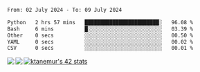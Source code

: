 <!--START_SECTION:waka-->

```txt
From: 02 July 2024 - To: 09 July 2024

Python   2 hrs 57 mins   ████████████████████████░   96.08 %
Bash     6 mins          █░░░░░░░░░░░░░░░░░░░░░░░░   03.39 %
Other    0 secs          ░░░░░░░░░░░░░░░░░░░░░░░░░   00.50 %
YAML     0 secs          ░░░░░░░░░░░░░░░░░░░░░░░░░   00.02 %
CSV      0 secs          ░░░░░░░░░░░░░░░░░░░░░░░░░   00.01 %
```

<!--END_SECTION:waka-->
<a href="https://github.com/anuraghazra/github-readme-stats">
  <img align="left" src="https://github-readme-stats.vercel.app/api?username=Tanesan&count_private=true&show_icons=true" />
<img align="left" src="https://github-readme-stats.vercel.app/api/top-langs/?username=Tanesan" />
</a>

[![ktanemur's 42 stats](https://badge42.vercel.app/api/v2/cl1wslf6s002109l771rng2w8/stats?cursusId=21&coalitionId=62)](https://github.com/JaeSeoKim/badge42)
